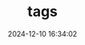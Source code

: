 ---
title: tags
date: 2024-12-10 16:34:02
type: "tags"
comments: false
aside: false
top_img: false
---